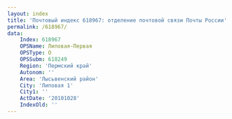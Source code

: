 ```yaml
---
layout: index
title: 'Почтовый индекс 618967: отделение почтовой связи Почты России'
permalink: /618967/
data:
    Index: 618967
    OPSName: Липовая-Первая
    OPSType: О
    OPSSubm: 618249
    Region: 'Пермский край'
    Autonom: ''
    Area: 'Лысьвенский район'
    City: 'Липовая 1'
    City1: ''
    ActDate: '20101028'
    IndexOld: ''
---
```

